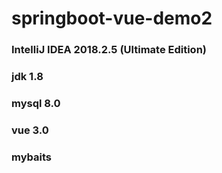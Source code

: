 # springboot-vue-demo2

###  IntelliJ IDEA 2018.2.5 (Ultimate Edition)
###  jdk 1.8
###  mysql 8.0
###  vue 3.0
###  mybaits
